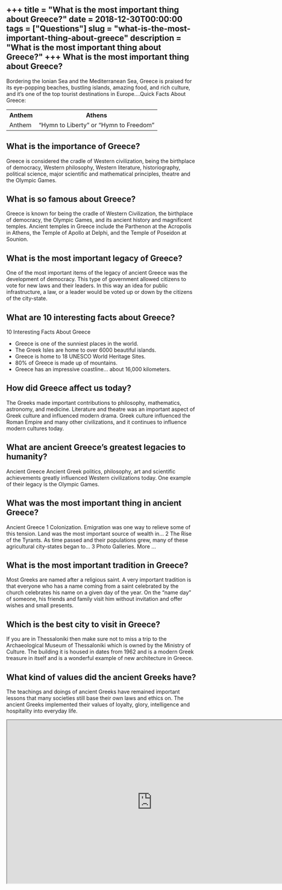 +++
title = "What is the most important thing about Greece?"
date = 2018-12-30T00:00:00
tags = ["Questions"]
slug = "what-is-the-most-important-thing-about-greece"
description = "What is the most important thing about Greece?"
+++
What is the most important thing about Greece?
----------------------------------------------

Bordering the Ionian Sea and the Mediterranean Sea, Greece is praised for its eye-popping beaches, bustling islands, amazing food, and rich culture, and it’s one of the top tourist destinations in Europe….Quick Facts About Greece:

<table><tr><th>Anthem</th><th>Athens</th></tr><tr><td>Anthem</td><td>“Hymn to Liberty” or “Hymn to Freedom”</td></tr></table>

What is the importance of Greece?
---------------------------------

Greece is considered the cradle of Western civilization, being the birthplace of democracy, Western philosophy, Western literature, historiography, political science, major scientific and mathematical principles, theatre and the Olympic Games.

What is so famous about Greece?
-------------------------------

Greece is known for being the cradle of Western Civilization, the birthplace of democracy, the Olympic Games, and its ancient history and magnificent temples. Ancient temples in Greece include the Parthenon at the Acropolis in Athens, the Temple of Apollo at Delphi, and the Temple of Poseidon at Sounion.

What is the most important legacy of Greece?
--------------------------------------------

One of the most important items of the legacy of ancient Greece was the development of democracy. This type of government allowed citizens to vote for new laws and their leaders. In this way an idea for public infrastructure, a law, or a leader would be voted up or down by the citizens of the city-state.

What are 10 interesting facts about Greece?
-------------------------------------------

10 Interesting Facts About Greece

- Greece is one of the sunniest places in the world.
- The Greek Isles are home to over 6000 beautiful islands.
- Greece is home to 18 UNESCO World Heritage Sites.
- 80% of Greece is made up of mountains.
- Greece has an impressive coastline… about 16,000 kilometers.

How did Greece affect us today?
-------------------------------

The Greeks made important contributions to philosophy, mathematics, astronomy, and medicine. Literature and theatre was an important aspect of Greek culture and influenced modern drama. Greek culture influenced the Roman Empire and many other civilizations, and it continues to influence modern cultures today.

What are ancient Greece’s greatest legacies to humanity?
--------------------------------------------------------

Ancient Greece Ancient Greek politics, philosophy, art and scientific achievements greatly influenced Western civilizations today. One example of their legacy is the Olympic Games.

What was the most important thing in ancient Greece?
----------------------------------------------------

 Ancient Greece 1 Colonization. Emigration was one way to relieve some of this tension. Land was the most important source of wealth in… 2 The Rise of the Tyrants. As time passed and their populations grew, many of these agricultural city-states began to… 3 Photo Galleries. More …

What is the most important tradition in Greece?
-----------------------------------------------

Most Greeks are named after a religious saint. A very important tradition is that everyone who has a name coming from a saint celebrated by the church celebrates his name on a given day of the year. On the “name day” of someone, his friends and family visit him without invitation and offer wishes and small presents.

Which is the best city to visit in Greece?
------------------------------------------

If you are in Thessaloniki then make sure not to miss a trip to the Archaeological Museum of Thessaloniki which is owned by the Ministry of Culture. The building it is housed in dates from 1962 and is a modern Greek treasure in itself and is a wonderful example of new architecture in Greece.

What kind of values did the ancient Greeks have?
------------------------------------------------

The teachings and doings of ancient Greeks have remained important lessons that many societies still base their own laws and ethics on. The ancient Greeks implemented their values of loyalty, glory, intelligence and hospitality into everyday life.

<iframe allow="accelerometer; autoplay; clipboard-write; encrypted-media; gyroscope; picture-in-picture" allowfullscreen="" class="__youtube_prefs__  epyt-is-override  no-lazyload" data-no-lazy="1" data-origheight="433" data-origwidth="770" data-skipgform_ajax_framebjll="" height="433" id="_ytid_77551" loading="lazy" src="https://www.youtube.com/embed/2X61DHwtVe4?enablejsapi=1&autoplay=0&cc_load_policy=0&cc_lang_pref=&iv_load_policy=1&loop=0&modestbranding=0&rel=1&fs=1&playsinline=0&autohide=2&theme=dark&color=red&controls=1&" title="YouTube player" width="770"></iframe>